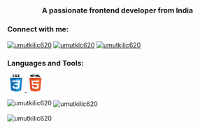 <h3 align="center">A passionate frontend developer from India</h3>

<h3 align="left">Connect with me:</h3>
<p align="left">
<a href="https://twitter.com/umutkilic620" target="blank"><img align="center" src="https://raw.githubusercontent.com/rahuldkjain/github-profile-readme-generator/master/src/images/icons/Social/twitter.svg" alt="umutkilic620" height="30" width="40" /></a>
<a href="https://instagram.com/umutklc620" target="blank"><img align="center" src="https://raw.githubusercontent.com/rahuldkjain/github-profile-readme-generator/master/src/images/icons/Social/instagram.svg" alt="umutklc620" height="30" width="40" /></a>
<a href="https://www.youtube.com/c/umutkilic620" target="blank"><img align="center" src="https://raw.githubusercontent.com/rahuldkjain/github-profile-readme-generator/master/src/images/icons/Social/youtube.svg" alt="umutkilic620" height="30" width="40" /></a>
</p>

<h3 align="left">Languages and Tools:</h3>
<p align="left"> <a href="https://www.w3schools.com/css/" target="_blank" rel="noreferrer"> <img src="https://raw.githubusercontent.com/devicons/devicon/master/icons/css3/css3-original-wordmark.svg" alt="css3" width="40" height="40"/> </a> <a href="https://www.w3.org/html/" target="_blank" rel="noreferrer"> <img src="https://raw.githubusercontent.com/devicons/devicon/master/icons/html5/html5-original-wordmark.svg" alt="html5" width="40" height="40"/> </a> </p>

<p><img align="left" src="https://github-readme-stats.vercel.app/api/top-langs?username=umutkilic620&show_icons=true&locale=en&layout=compact" alt="umutkilic620" /></p>

<p>&nbsp;<img align="center" src="https://github-readme-stats.vercel.app/api?username=umutkilic620&show_icons=true&locale=en" alt="umutkilic620" /></p>

<p><img align="center" src="https://github-readme-streak-stats.herokuapp.com/?user=umutkilic620&" alt="umutkilic620" /></p>
